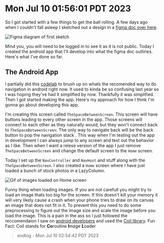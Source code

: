 ---
---
# Mon Jul 10 01:56:01 PDT 2023

So I got started with a few things to get the ball rolling. A few days ago when I couldn't fall asleep I sketched out a design in a [figma doc over here](https://www.figma.com/file/LazVrZMd4wVsIR54jGY5fF/Smart-Gallery?type=design&node-id=0-1&mode=design&t=jl1pU1bb8V7qmDAv-0).

![Figma diagram of first sketch](/assets/images/pics/Group74.png)

Mind you, you will need to be logged in to see it as it is not public. Today I created the android app that I'll develop into what the figma doc outlines. Here's what I've done so far.

## The Android App

I partially did this [codelab](https://developer.android.com/codelabs/jetpack-compose-navigation?hl=en#0) to brush up on whats the recomended way to do navigation in android right now. It used to kinda be so confusing last year so I was hoping they've had it simplified by now. Thankfully it was simplified. Then I got started making the app. Here's my approach for how I think I'm gonna go about developing this app.

I'm creating this screen called `TheSpaceBetweenScreen`. This screen will have buttons leading to every other screen in the app. Those screens will connect to each other as they naturally would, but they won't connect back to `TheSpaceBetweenScreen`. The only way to navigate back will be the back button to pop the navigation stack . This way when I'm testing out the app in development I can always jump to any screen and test out the behavior as I like. Then when I want a relese version of the app I just remove `TheSpaceBetweenScreen` and change the default screen to the `Home` screen.

Today I set up the `NavController` and `NavHost` and stuff along with the `TheSpaceBetweenScreen`. I also created a `Home` screen where I have just loaded a bunch of stock photos in a LazyColumn.

![Gif of images loaded on Home screen](/assets/images/pics/output2.gif)

Funny thing when loading images. If you are not carefull you might try to load an image thats too big for the screen. If this doesn't kill your memory it will very likely cause a crash when your phone tries to draw on its canvas an image that does not fit in it. To prevent this you need to do some preprocessing to figure out the image size and scale the image before you load the image. This is a pain in the ass so I just followed the reccomendaion I saw on [android developers](https://developer.android.com/jetpack/compose/graphics/images/loading) and used the [Coil library](https://github.com/coil-kt/coil#jetpack-compose). Fun Fact: Coil stands for **Co**routine **I**mage **L**oader

> endlog - Mon Jul 10 02:54:42 PDT 2023
